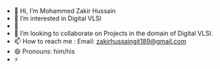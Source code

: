 - 👋 Hi, I’m Mohammed Zakir Hussain
- 👀 I’m interested in Digital VLSI
- 🌱 
- 💞️ I’m looking to collaborate on Projects in the domain of Digital VLSI.
- 📫 How to reach me : Email: zakirhussaingit189@gmail.com
- 😄 Pronouns: him/his
- ⚡ 

<!---
zakirhussaingit/zakirhussaingit is a ✨ special ✨ repository because its `README.md` (this file) appears on your GitHub profile.
You can click the Preview link to take a look at your changes.
--->
